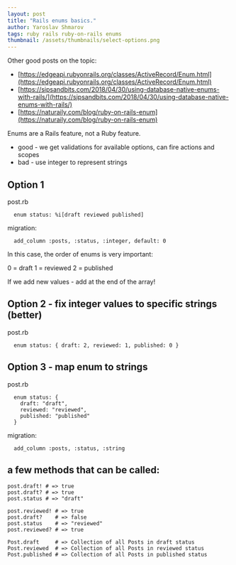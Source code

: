 ```yaml
---
layout: post
title: "Rails enums basics."
author: Yaroslav Shmarov
tags: ruby rails ruby-on-rails enums
thumbnail: /assets/thumbnails/select-options.png
---
```


Other good posts on the topic:
* [https://edgeapi.rubyonrails.org/classes/ActiveRecord/Enum.html](https://edgeapi.rubyonrails.org/classes/ActiveRecord/Enum.html)
* [https://sipsandbits.com/2018/04/30/using-database-native-enums-with-rails/](https://sipsandbits.com/2018/04/30/using-database-native-enums-with-rails/)
* [https://naturaily.com/blog/ruby-on-rails-enum](https://naturaily.com/blog/ruby-on-rails-enum)

Enums are a Rails feature, not a Ruby feature.

* good - we get validations for available options, can fire actions and scopes 
* bad - use integer to represent strings

## Option 1

post.rb
```
  enum status: %i[draft reviewed published]
```
migration:
```
  add_column :posts, :status, :integer, default: 0
```

In this case, the order of enums is very important:

0 = draft
1 = reviewed
2 = published

If we add new values - add at the end of the array!

## Option 2 - fix integer values to specific strings (better)

post.rb
```
  enum status: { draft: 2, reviewed: 1, published: 0 }
```

## Option 3 - map enum to strings

post.rb
```
  enum status: {
    draft: "draft",
    reviewed: "reviewed",
    published: "published"
  }
```
migration:
```
  add_column :posts, :status, :string
```

## a few methods that can be called:

```
post.draft! # => true
post.draft? # => true
post.status # => "draft"

post.reviewed! # => true
post.draft?    # => false
post.status    # => "reviewed"
post.reviewed? # => true

Post.draft     # => Collection of all Posts in draft status
Post.reviewed  # => Collection of all Posts in reviewed status
Post.published # => Collection of all Posts in published status
```

